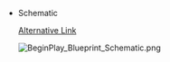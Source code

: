 - Schematic
  
  [Alternative Link](https://epicgames.box.com/shared/static/jqfmnwl0azel0nrxdff8c8zakgvl9bw7.png)
  
  ![BeginPlay_Blueprint_Schematic.png](../assets/BeginPlay_Blueprint_Schematic_1692787854779_0.png)